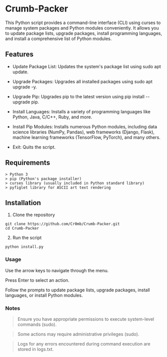 # Crumb-Packer
This Python script provides a command-line interface (CLI) using curses to manage system packages and Python modules conveniently. It allows you to update package lists, upgrade packages, install programming languages, and install a comprehensive list of Python modules.


## Features

- Update Package List: Updates the system's package list using sudo apt update.
  
- Upgrade Packages: Upgrades all installed packages using sudo apt upgrade -y.
  
- Upgrade Pip: Upgrades pip to the latest version using pip install --upgrade pip.
  
- Install Languages: Installs a variety of programming languages like Python, Java, C/C++, Ruby, and more.
  
- Install Pip Modules: Installs numerous Python modules, including data science libraries (NumPy, Pandas), web frameworks (Django, Flask), machine learning frameworks (TensorFlow, PyTorch), and many others.
  
- Exit: Quits the script.

## Requirements

```
> Python 3
> pip (Python's package installer)
> curses library (usually included in Python standard library)
> pyfiglet library for ASCII art text rendering
```

## Installation

1. Clone the repository

```
git clone https://github.com/Cr0mb/Crumb-Packer.git
cd Crumb-Packer
```
2. Run the script
```
python install.py
```

### Usage

Use the arrow keys to navigate through the menu.

Press Enter to select an action.

Follow the prompts to update package lists, upgrade packages, install languages, or install Python modules.

### Notes

> Ensure you have appropriate permissions to execute system-level commands (sudo).

> Some actions may require administrative privileges (sudo).

> Logs for any errors encountered during command execution are stored in logs.txt.
